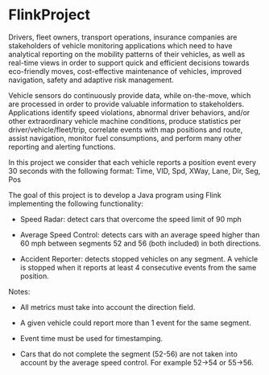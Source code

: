 # FlinkProject

Drivers, fleet owners, transport operations, insurance companies are stakeholders of
vehicle monitoring applications which need to have analytical reporting on the mobility patterns of their
vehicles, as well as real-time views in order to support quick and efficient decisions towards eco-friendly
moves, cost-effective maintenance of vehicles, improved navigation, safety and adaptive risk
management.

Vehicle sensors do continuously provide data, while on-the-move, which are processed in order to
provide valuable information to stakeholders. Applications identify speed violations, abnormal driver
behaviors, and/or other extraordinary vehicle machine conditions, produce statistics per
driver/vehicle/fleet/trip, correlate events with map positions and route, assist navigation, monitor fuel
consumptions, and perform many other reporting and alerting functions.

In this project we consider that each vehicle reports a position event every 30 seconds with the
following format: Time, VID, Spd, XWay, Lane, Dir, Seg, Pos

The goal of this project is to develop a Java program using Flink implementing the following functionality:

- Speed Radar: detect cars that overcome the speed limit of 90 mph

- Average Speed Control: detects cars with an average speed higher than 60 mph between segments 52 and 56 (both included) in both directions.

- Accident Reporter: detects stopped vehicles on any segment. A vehicle is stopped when it reports at least 4 consecutive events from the same position.

Notes:

- All metrics must take into account the direction field.

- A given vehicle could report more than 1 event for the same segment.

- Event time must be used for timestamping.

- Cars that do not complete the segment (52-56) are not taken into account by the average speed control. For example 52->54 or 55->56.

